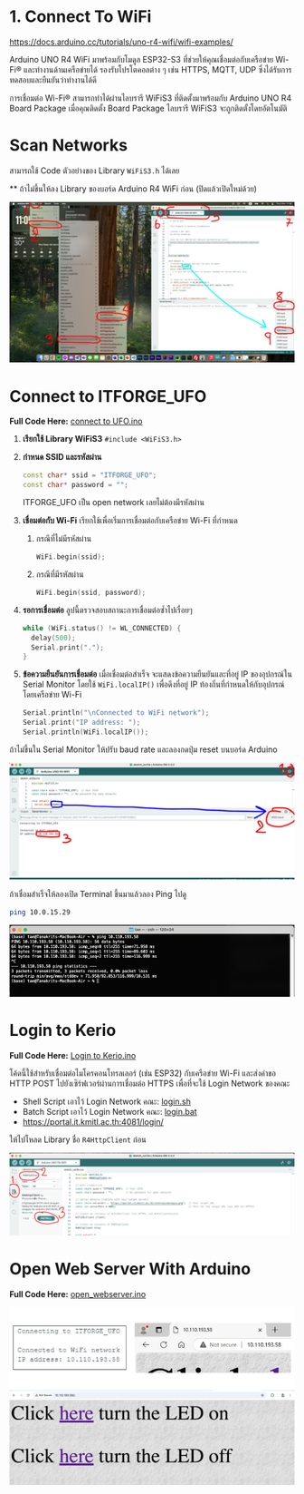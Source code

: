 # 1. Connect To WiFi

https://docs.arduino.cc/tutorials/uno-r4-wifi/wifi-examples/

Arduino UNO R4 WiFi มาพร้อมกับโมดูล ESP32-S3 ที่ช่วยให้คุณเชื่อมต่อกับเครือข่าย Wi-Fi® และทำงานด้านเครือข่ายได้
รองรับโปรโตคอลต่าง ๆ เช่น HTTPS, MQTT, UDP ซึ่งได้รับการทดสอบและยืนยันว่าทำงานได้ดี

การเชื่อมต่อ Wi-Fi® สามารถทำได้ผ่านไลบรารี WiFiS3 ที่ติดตั้งมาพร้อมกับ Arduino UNO R4 Board Package เมื่อคุณติดตั้ง
Board Package ไลบรารี WiFiS3 จะถูกติดตั้งโดยอัตโนมัติ

# Scan Networks

สามารถใช้ Code ตัวอย่างของ Library `WiFiS3.h` ได้เลย

** ถ้าไม่ขึ้นให้ลง Library ของบอร์ด Arduino R4 WiFi ก่อน (ปิดแล้วเปิดใหม่ด้วย)

![example.jpg](files/img/example.jpg)

# Connect to ITFORGE_UFO

**Full Code Here:** [connect to UFO.ino](files/connect%20to%20UFO.ino)

1. **เรียกใช้ Library WiFiS3**
   `#include <WiFiS3.h>`

2. **กำหนด SSID และรหัสผ่าน**

    ``` cpp
    const char* ssid = "ITFORGE_UFO";
    const char* password = ""; 
    ```
   ITFORGE_UFO เป็น open network เลยไม่ต้องมีรหัสผ่าน
3. **เชื่อมต่อกับ Wi-Fi**
   เรียกใช้เพื่อเริ่มการเชื่อมต่อกับเครือข่าย Wi-Fi ที่กำหนด
    1. กรณีที่ไม่มีรหัสผ่าน
         ``` cpp
         WiFi.begin(ssid);
         ```
    2. กรณีที่มีรหัสผ่าน
         ``` cpp
         WiFi.begin(ssid, password);
         ```
4. **รอการเชื่อมต่อ** ลูปนี้ตรวจสอบสถานะการเชื่อมต่อซ้ำไปเรื่อยๆ
    ``` cpp
    while (WiFi.status() != WL_CONNECTED) {
      delay(500);
      Serial.print(".");
    }
    ```
5. **ข้อความยืนยันการเชื่อมต่อ** เมื่อเชื่อมต่อสำเร็จ จะแสดงข้อความยืนยันและที่อยู่ IP ของอุปกรณ์ใน Serial Monitor
   โดยใช้ `WiFi.localIP()` เพื่อดึงที่อยู่ IP ท้องถิ่นที่กำหนดให้กับอุปกรณ์โดยเครือข่าย Wi-Fi
    ``` cpp
    Serial.println("\nConnected to WiFi network");
    Serial.print("IP address: ");
    Serial.println(WiFi.localIP());
    ```

ถ้าไม่ขึ้นใน Serial Monitor ให้ปรับ baud rate และลองกดปุ่ม reset บนบอร์ด Arduino

![ufo1.jpg](files/img/ufo1.jpg)

ถ้าเชื่อมสำเร็จให้ลองเปิด Terminal ขึ้นมาแล้วลอง Ping ไปดู

```bash
ping 10.0.15.29
```

![img.png](files/img/ufo2.png)

# Login to Kerio

**Full Code Here:** [Login to Kerio.ino](files/wifi/LogintoKerio.ino)

โค้ดนี้ใช้สำหรับเชื่อมต่อไมโครคอนโทรลเลอร์ (เช่น ESP32) กับเครือข่าย Wi-Fi และส่งคำขอ HTTP POST
ไปยังเซิร์ฟเวอร์ผ่านการเชื่อมต่อ HTTPS เพื่อที่จะใช้ Login Network ของคณะ

- Shell Script เอาไว้ Login Network คณะ: [login.sh](files/wifi/login.sh)
- Batch Script เอาไว้ Login Network คณะ: [login.bat](files/wifi/login.bat)
- https://portal.it.kmitl.ac.th:4081/login/

ให้ไปโหลด Library ชื่อ `R4HttpClient` ก่อน

![kerio1.jpg](files/img/kerio1.jpg)

# Open Web Server With Arduino

**Full Code Here:** [open_webserver.ino](files%2Fopen_webserver.ino)

![server1.jpg](files%2Fimg%2Fserver1.jpg)
![img.png](files/img/webserver1.png)
